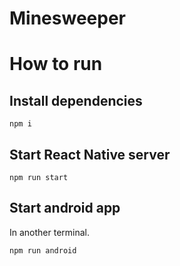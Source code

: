 # Minesweeper

# How to run

## Install dependencies

```shell
npm i
```

## Start React Native server

```shell
npm run start
```

## Start android app

In another terminal.

```shell
npm run android
```
